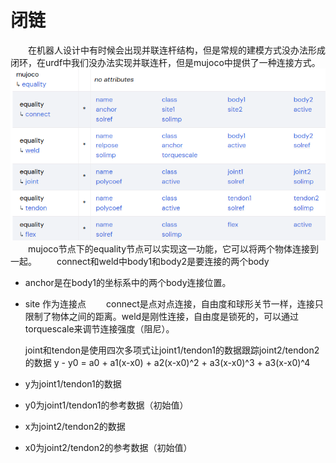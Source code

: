 # 闭链
&emsp;&emsp;在机器人设计中有时候会出现并联连杆结构，但是常规的建模方式没办法形成闭环，在urdf中我们没办法实现并联连杆，但是mujoco中提供了一种连接方式。
![](../asset/equality.png)
&emsp;&emsp;mujoco节点下的equality节点可以实现这一功能，它可以将两个物体连接到一起。
&emsp;&emsp;connect和weld中body1和body2是要连接的两个body
* anchor是在body1的坐标系中的两个body连接位置。
* site 作为连接点
  &emsp;&emsp;connect是点对点连接，自由度和球形关节一样，连接只限制了物体之间的距离。weld是刚性连接，自由度是锁死的，可以通过torquescale来调节连接强度（阻尼）。

  joint和tendon是使用四次多项式让joint1/tendon1的数据跟踪joint2/tendon2的数据
  y - y0 = a0 + a1(x-x0) + a2(x-x0)^2 + a3(x-x0)^3 + a3(x-x0)^4
* y为joint1/tendon1的数据
* y0为joint1/tendon1的参考数据（初始值）
* x为joint2/tendon2的数据
* x0为joint2/tendon2的参考数据（初始值）